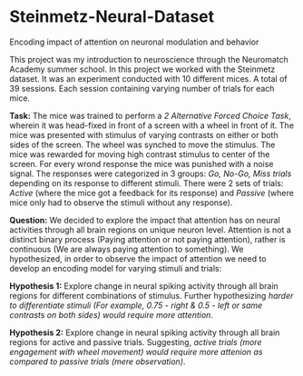 # Steinmetz-Neural-Dataset
Encoding impact of attention on neuronal modulation and behavior

This project was my introduction to neuroscience through the Neuromatch Academy summer school. In this project we worked with the Steinmetz dataset.
It was an experiment conducted with 10 different mices. A total of 39 sessions. Each session containing varying number of trials for each mice.

**Task:**
The mice was trained to perform a *2 Alternative Forced Choice Task*, wherein it was head-fixed in front of a screen with a wheel in front of it.
The mice was presented with stimulus of varying contrasts on either or both sides of the screen. The wheel was synched to move the stimulus. 
The mice was rewarded for moving high contrast stimulus to center of the screen. For every wrond response the mice was punished with a noise signal.
The responses were categorized in 3 groups: *Go, No-Go, Miss trials* depending on its response to different stimuli. There were 2 sets of trials: *Active* (where
the mice got a feedback for its response) and *Passive* (where mice only had to observe the stimuli without any response).

**Question:**
We decided to explore the impact that attention has on neural activities through all brain regions on unique neuron level. Attention is not a distinct 
binary process (Paying attention or not paying attention), rather is continuous (We are always paying attention to something). We hypothesized, in order to
observe the impact of attention we need to develop an encoding model for varying stimuli and trials:

**Hypothesis 1:** Explore change in neural spiking activity through all brain regions for different combinations of stimulus. Further hypothesizing *harder to 
differentiate stimuli (For example, 0.75 - right & 0.5 - left or same contrasts on both sides) would require more attention*.

**Hypothesis 2:** Explore change in neural spiking activity through all brain regions for active and passive trials. Suggesting, *active trials (more engagement with 
wheel movement) would require more attenion as compared to passive trials (mere observation)*.

